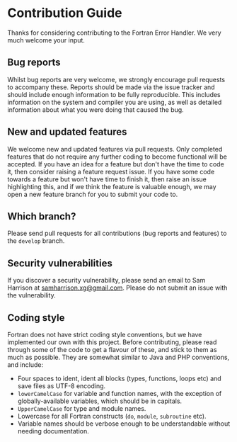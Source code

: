 # Contribution Guide

Thanks for considering contributing to the Fortran Error Handler. We very much welcome your input.

## Bug reports

Whilst bug reports are very welcome, we strongly encourage pull requests to accompany these. Reports should be made via the issue tracker and should include enough information to be fully reproducible. This includes information on the system and compiler you are using, as well as detailed information about what you were doing that caused the bug.

## New and updated features

We welcome new and updated features via pull requests. Only completed features that do not require any further coding to become functional will be accepted. If you have an idea for a feature but don't have the time to code it, then consider raising a feature request issue. If you have some code towards a feature but won't have time to finish it, then raise an issue highlighting this, and if we think the feature is valuable enough, we may open a new feature branch for you to submit your code to.

## Which branch?

Please send pull requests for all contributions (bug reports and features) to the `develop` branch.

## Security vulnerabilities

If you discover a security vulnerability, please send an email to Sam Harrison at [samharrison.xg@gmail.com](samharrison.xg@gmail.com). Please do not submit an issue with the vulnerability.

## Coding style

Fortran does not have strict coding style conventions, but we have implemented our own with this project. Before contributing, please read through some of the code to get a flavour of these, and stick to them as much as possible. They are somewhat similar to Java and PHP conventions, and include:
- Four spaces to ident, ident all blocks (types, functions, loops etc) and save files as UTF-8 encoding.
- `lowerCamelCase` for variable and function names, with the exception of globally-available variables, which should be in capitals.
- `UpperCamelCase` for type and module names.
- Lowercase for all Fortran constructs (`do`, `module`, `subroutine` etc).
- Variable names should be verbose enough to be understandable without needing documentation.